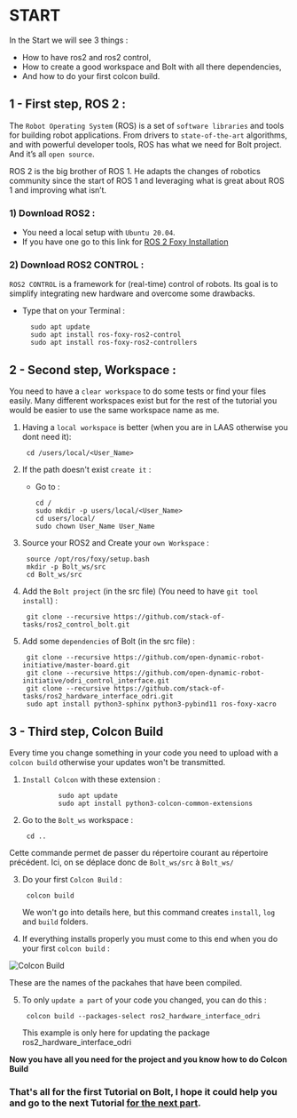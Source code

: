 # START
In the Start we will see 3 things :
-   How to have ros2 and ros2 control,
-   How to create a good workspace and Bolt with all there dependencies,
-   And how to do your first colcon build.


## 1 - First step, ROS 2 :

The `Robot Operating System` (ROS) is a set of `software libraries` and tools for building robot applications. From drivers to `state-of-the-art` algorithms, and with powerful developer tools, ROS has what we need for Bolt project. And it’s all `open source`.

ROS 2 is the big brother of ROS 1. He adapts the changes of robotics community since the start of ROS 1 and leveraging what is great about ROS 1 and improving what isn’t.


### 1) Download ROS2 :

- You need a local setup with `Ubuntu 20.04`.
- If you have one go to this link for [ROS 2 Foxy Installation](https://docs.ros.org/en/foxy/Installation.html)

### 2) Download ROS2 CONTROL :

`ROS2 CONTROL` is a framework for (real-time) control of robots. Its goal is to simplify integrating new hardware and overcome some drawbacks.

- Type that on your Terminal :

        sudo apt update
        sudo apt install ros-foxy-ros2-control
        sudo apt install ros-foxy-ros2-controllers


## 2 - Second step, Workspace :

You need to have a `clear workspace` to do some tests or find your files easily. Many different workspaces exist but for the rest of the tutorial you would be easier to use the same workspace name as me.

1) Having a `local workspace` is better (when you are in LAAS otherwise you dont need it):

        cd /users/local/<User_Name>

2) If the path doesn't exist `create it` :
    - Go to :

          cd /
          sudo mkdir -p users/local/<User_Name>
          cd users/local/
          sudo chown User_Name User_Name

3) Source your ROS2 and Create your `own Workspace` :

        source /opt/ros/foxy/setup.bash
        mkdir -p Bolt_ws/src
        cd Bolt_ws/src

4) Add the `Bolt project` (in the src file) (You need to have `git tool install`) :

        git clone --recursive https://github.com/stack-of-tasks/ros2_control_bolt.git

5) Add some `dependencies` of Bolt (in the src file) :

        git clone --recursive https://github.com/open-dynamic-robot-initiative/master-board.git
        git clone --recursive https://github.com/open-dynamic-robot-initiative/odri_control_interface.git
        git clone --recursive https://github.com/stack-of-tasks/ros2_hardware_interface_odri.git
        sudo apt install python3-sphinx python3-pybind11 ros-foxy-xacro



## 3 - Third step, Colcon Build

Every time you change something in your code you need to upload with a `colcon build` otherwise your updates won't be transmitted.

1) `Install Colcon` with these extension :

                sudo apt update
                sudo apt install python3-colcon-common-extensions

2) Go to the `Bolt_ws` workspace :

        cd ..
        
Cette commande permet de passer du répertoire courant au répertoire précédent. Ici, on se déplace donc de `Bolt_ws/src` à `Bolt_ws/`

3) Do your first `Colcon Build` :

        colcon build
        
   We won't go into details here, but this command creates `install`, `log` and `build` folders. 

4) If everything installs properly you must come to this end when you do your first `colcon build` :

![Colcon Build](https://github.com/Benjamin-Amsellem/ros2_control_bolt/blob/master/ros2_control_bolt_tuto/pictures/Start_Bolt_1-R.png?raw=true "Colcon Build")

   These are the names of the packahes that have been compiled.

5) To only `update a part` of your code you changed, you can do this :

        colcon build --packages-select ros2_hardware_interface_odri

    This example is only here for updating the package ros2_hardware_interface_odri


**Now you have all you need for the project and you know how to do Colcon Build**



### That's all for the first Tutorial on Bolt, I hope it could help you and go to the next Tutorial [for the next part](https://github.com/Maxime-Fansi-laas/ros2_control_bolt/blob/master/doc/Setup_Bold.md).
